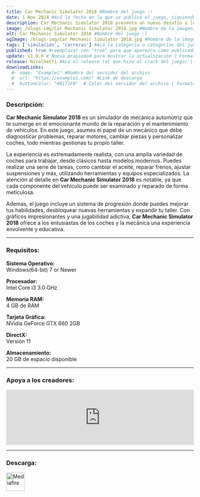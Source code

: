 ```yaml
---
title: Car Mechanic Simulator 2018 #Nombre del juego :)
date: 1 Nov 2024 #Acá la fecha en la que se publicó el juego, siguiendo este formato: Dia "30", Mes "Oct", Año "2024" = como debe quedar: 30 Oct 2024
description: Car Mechanic Simulator 2018 presenta un nuevo desafío a los jugadores. Conduce, repara, pinta y tunea automóviles. En los nuevos módulos "Descubrimientos del cobertizo" y "Chatarrero" encontrarás vehículos clásicos y únicos. #Acá una mini descripción del juego
image: /blogs-img/Car Mechanic Simulator 2018.jpg #Nombre de la imagen, por lo general es exactamente el mismo nombre que el juego excluyendo lo ":" (Dos puntos)
alt: Car Mechanic Simulator 2018 #Nombre del juego :)
ogImage: /blogs-img/Car Mechanic Simulator 2018.jpg #Nombre de la imagen, por lo general es exactamente el mismo nombre que el juego excluyendo lo ":" (Dos puntos)
tags: ['simulación', 'carreras'] #Acá la categoría o categorías del juego, si es más de una se coloca en este formato: ['categoría1', 'categoría2']
published: true #reemplazar con "true" para que aparezca como publicado
update: v1.0.0 # Nueva propiedad para mostrar la actualización | Formato: v1.0.0
release: Nicolhetti #Acá el release (el que hizo el crack del juego) | Formato: Nicolhetti
downloadLinks:
  #- name: "Example1" #Nombre del servidor del archivo
  #  url: "https://example1.com/" #Link de descarga
  #  buttonColor: "#0171F0"  # Color del servidor del archivo | Formato hexadecimal | MediaFire: #0171F0 | Buzzheavier: #FF6600 |
---
```


<!--En VSCode seleccionando una palabra, por ejemplo: "Car Mechanic Simulator 2018" y apretando Ctrl+F2 se seleccionan todas las palabras iguales-->

### Descripción:
**Car Mechanic Simulator 2018** es un simulador de mecánica automotriz que te sumerge en el emocionante mundo de la reparación y el mantenimiento de vehículos. En este juego, asumes el papel de un mecánico que debe diagnosticar problemas, reparar motores, cambiar piezas y personalizar coches, todo mientras gestionas tu propio taller.

La experiencia es extremadamente realista, con una amplia variedad de coches para trabajar, desde clásicos hasta modelos modernos. Puedes realizar una serie de tareas, como cambiar el aceite, reparar frenos, ajustar suspensiones y más, utilizando herramientas y equipos especializados. La atención al detalle en **Car Mechanic Simulator 2018** es notable, ya que cada componente del vehículo puede ser examinado y reparado de forma meticulosa.

Además, el juego incluye un sistema de progresión donde puedes mejorar tus habilidades, desbloquear nuevas herramientas y expandir tu taller. Con gráficos impresionantes y una jugabilidad adictiva, **Car Mechanic Simulator 2018** ofrece a los entusiastas de los coches y la mecánica una experiencia envolvente y educativa.

<!--Prompt para Chat-GPT: Hazme una descripción para el juego "Car Mechanic Simulator 2018" y cada que menciones "Car Mechanic Simulator 2018" ponlo en negrita -->

---

### Requisitos:
**Sistema Operativo:**  
Windows(64-bit) 7 or Newer

**Procesador:**  
Intel Core i3 3.0 GHz

**Memoria RAM:**  
4 GB de RAM

**Tarjeta Gráfica:**  
NVidia GeForce GTX 660 2GB

**DirectX:**  
Versión 11

**Almacenamiento:**  
20 GB de espacio disponible

<!--Si falta o sobra un requisito se quita o se agrega manteniendo el mismo formato-->

---

### Apoya a los creadores:
<iframe src="https://store.steampowered.com/widget/645630/" frameborder="0" style="background-color: transparent; width: 100% !important; aspect-ratio: 646 / 190;"></iframe>

<!--Reemplazar los numeros (AppID) del juego (en este caso 2668510) por el numero (AppID) correspondiente con el juego a publicar-->
<!--El AppID se encuentra en la URL del Juego en Steam-->

---

### Descarga:

[<img src="https://gist.github.com/cxmeel/0dbc95191f239b631c3874f4ccf114e2/raw/download.svg" alt="Mediafire" height="50" />](https://www.mediafire.com/file/29l38p2ju9mda65/Car_Mechanic_Simulator_2018.zip/file)

<!-- # se debe reemplazar por el link de descarga-->

<!--NOMBRE-DEL-SERVICIO se debe reemplazar por el servicio donde está subido el juego-->